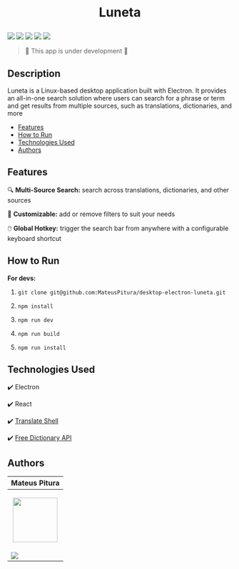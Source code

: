 <h1 align="center"> 
  <p>Luneta</p> 
</h1> 

<p> 
  <img src="https://img.shields.io/badge/Release-Dec%202024-green">  
  <img src="https://img.shields.io/badge/Version-0.1.0-blue">  
  <img src="https://img.shields.io/badge/Status-Open-brightgreen">  
  <img src="https://img.shields.io/badge/OS-Linux-red">  
  <img src="https://img.shields.io/github/stars/MateusPitura/desktop-electron-luneta?style=social"> 
</p> 

> :construction: This app is under development :construction: 

## Description

Luneta is a Linux-based desktop application built with Electron. 
It provides an all-in-one search solution where users can search for a phrase or term and get results from multiple sources, 
such as translations, dictionaries, and more

- [Features](#features)
- [How to Run](#how-to-run)
- [Technologies Used](#technologies-used)
- [Authors](#authors)

## Features 

🔍 **Multi-Source Search:** search across translations, dictionaries, and other sources

🎨 **Customizable:** add or remove filters to suit your needs

🖱️ **Global Hotkey:** trigger the search bar from anywhere with a configurable keyboard shortcut

## How to Run

**For devs:** 

1. `git clone git@github.com:MateusPitura/desktop-electron-luneta.git`  

2. `npm install` 

3. `npm run dev`
   
4. `npm run build`

5. `npm run install`

## Technologies Used

:heavy_check_mark: Electron 

:heavy_check_mark: React
 
:heavy_check_mark: [Translate Shell](https://github.com/soimort/translate-shell)

:heavy_check_mark: [Free Dictionary API](https://dictionaryapi.dev/)

## Authors 

| Mateus Pitura | 
|------| 
| <p align="center"><img src="https://user-images.githubusercontent.com/119008106/227821967-fac62c31-0d62-485b-829e-ef56c033e21a.jpeg" width="100" height="100"></p> | 
| <a href="https://www.linkedin.com/in/mateuspitura/"><img src="https://img.shields.io/badge/LinkedIn-0077B5?style=for-the-badge&logo=linkedin&logoColor=white"> |
